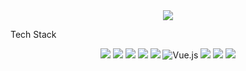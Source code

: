 <div align="center">
  <div height="1000px">
    <a>
      <img src="https://readme-typing-svg.herokuapp.com/?lines=Hello,%20I'm%20HanaHamatani%20☺︎;&font=Fira%20Code&center=true&width=440&height=45&color=49D1DE&vCenter=true&size=22&duration=7000&repeat=true">
    </a>
  </div>

  <p align="left">Tech Stack</p>
  <img src="https://img.shields.io/badge/Ruby-CC342D?style=flat-square&logo=Ruby&logoColor=white"/></a>
  <img src="https://img.shields.io/badge/Ruby_on_Rails-CC0000?style=flat-square&logo=ruby-on-rails&logoColor=white"/></a>
  <img src="https://img.shields.io/badge/PostgreSQL-336791?style=flat-square&logo=PostgreSQL&logoColor=white"/></a>
  <img src="https://img.shields.io/badge/Python-3766AB?style=flat-square&logo=Python&logoColor=white"/></a>
  <img src="https://img.shields.io/badge/JavaScript-F7DF1E?style=flat-square&logo=JavaScript&logoColor=white"/></a>
  <img alt="Vue.js" src="https://img.shields.io/badge/vuejs%20-%2335495e.svg?&style=flat-square&logo=vue.js&logoColor=%234FC08D"/>
  <img src="https://img.shields.io/badge/HTML5-E34F26?style=flat-square&logo=HTML5&logoColor=white"/></a>
  <img src="https://img.shields.io/badge/Java-007396?style=flat-square&logo=Java&logoColor=white"/></a>
  <img src="https://img.shields.io/badge/MySQL-4479A1?style=flat-square&logo=MySQL&logoColor=white"/></a>
</div>


